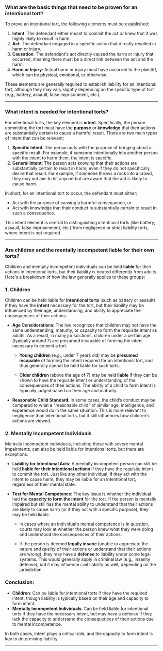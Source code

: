 ### What are the basic things that need to be proven for an intentional tort?

To prove an intentional tort, the following elements must be established:

1. **Intent**: The defendant either meant to commit the act or knew that it was highly likely to result in harm.
2. **Act**: The defendant engaged in a specific action that directly resulted in harm or injury.
3. **Causation**: The defendant's act directly caused the harm or injury that occurred, meaning there must be a direct link between the act and the harm.
4. **Harm or Injury**: Actual harm or injury must have occurred to the plaintiff, which can be physical, emotional, or otherwise.

These elements are generally required to establish liability for an intentional tort, although they may vary slightly depending on the specific type of tort (e.g., battery, assault, false imprisonment, etc.).

---

### What intent is needed for intentional torts?

For intentional torts, the key element is **intent**. Specifically, the person committing the tort must have the **purpose** or **knowledge** that their actions are substantially certain to cause a harmful result. There are two main types of intent that can be relevant:

1. **Specific Intent**: The person acts with the purpose of bringing about a specific result. For example, if someone intentionally hits another person with the intent to harm them, the intent is specific.
2. **General Intent**: The person acts knowing that their actions are substantially certain to result in harm, even if they do not specifically desire that result. For example, if someone throws a rock into a crowd, they may not aim to hit anyone but are aware that the act is likely to cause harm.

In short, for an intentional tort to occur, the defendant must either:

- Act with the purpose of causing a harmful consequence, or
- Act with knowledge that their conduct is substantially certain to result in such a consequence.

This intent element is central to distinguishing intentional torts (like battery, assault, false imprisonment, etc.) from negligence or strict liability torts, where intent is not required.


---

### Are children and the mentally incompetent liable for their own torts?

Children and mentally incompetent individuals can be held **liable** for their actions in intentional torts, but their liability is treated differently from adults. Here's a breakdown of how the law generally applies to these groups:

### 1. **Children**

Children can be held liable for **intentional torts** (such as battery or assault) if they have the **intent** necessary for the tort, but their liability may be influenced by their age, understanding, and ability to appreciate the consequences of their actions.

- **Age Considerations**: The law recognizes that children may not have the same understanding, maturity, or capacity to form the requisite intent as adults. As a result, in many jurisdictions, children under a certain age (typically around 7) are presumed incapable of forming the intent necessary to commit a tort.

  - **Young children** (e.g., under 7 years old) may be **presumed incapable** of forming the intent required for an intentional tort, and thus generally cannot be held liable for such torts.

  - **Older children** (above the age of 7) may be held **liable** if they can be shown to have the requisite intent or understanding of the consequences of their actions. The ability of a child to form intent is typically judged based on their age and maturity.

- **Reasonable Child Standard**: In some cases, the child’s conduct may be compared to what a "reasonable child" of similar age, intelligence, and experience would do in the same situation. This is more relevant to negligence than intentional torts, but it still influences how children's actions are viewed.

### 2. **Mentally Incompetent Individuals**

Mentally incompetent individuals, including those with severe mental impairments, can also be held liable for intentional torts, but there are exceptions.

- **Liability for Intentional Acts**: A mentally incompetent person can still be held **liable for their intentional actions** if they have the requisite intent to commit the tort. Just like any other individual, if they act with the intent to cause harm, they may be liable for an intentional tort, regardless of their mental state.
- **Test for Mental Competence**: The key issue is whether the individual had the **capacity to form the intent** for the tort. If the person is mentally impaired but still has the mental ability to understand that their actions are likely to cause harm (or if they act with a specific purpose), they may be held liable.

  - In cases where an individual’s mental competence is in question, courts may look at whether the person knew what they were doing and understood the consequences of their actions.

  - If the person is deemed **legally insane** (unable to appreciate the nature and quality of their actions or understand that their actions are wrong), they may have a **defense** to liability under some legal systems. This would generally apply in criminal law (e.g., insanity defense), but it may influence civil liability as well, depending on the jurisdiction.

### Conclusion:

- **Children**: Can be liable for intentional torts if they have the required intent, though liability is typically based on their age and capacity to form intent.
- **Mentally Incompetent Individuals**: Can be held liable for intentional torts if they have the necessary intent, but may have a defense if they lack the capacity to understand the consequences of their actions due to mental incompetence.

In both cases, intent plays a critical role, and the capacity to form intent is key to determining liability.

---
